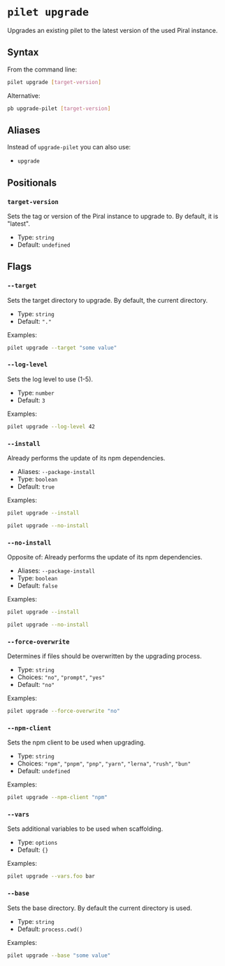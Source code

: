 # `pilet upgrade`

Upgrades an existing pilet to the latest version of the used Piral instance.

## Syntax

From the command line:

```sh
pilet upgrade [target-version]
```

Alternative:

```sh
pb upgrade-pilet [target-version]
```

## Aliases

Instead of `upgrade-pilet` you can also use:

- `upgrade`

## Positionals

### `target-version`

Sets the tag or version of the Piral instance to upgrade to. By default, it is "latest".

- Type: `string`
- Default: `undefined`

## Flags

### `--target`

Sets the target directory to upgrade. By default, the current directory.

- Type: `string`
- Default: `"."`

Examples:

```sh
pilet upgrade --target "some value"
```

### `--log-level`

Sets the log level to use (1-5).

- Type: `number`
- Default: `3`

Examples:

```sh
pilet upgrade --log-level 42
```

### `--install`

Already performs the update of its npm dependencies.

- Aliases: `--package-install`
- Type: `boolean`
- Default: `true`

Examples:

```sh
pilet upgrade --install
```

```sh
pilet upgrade --no-install
```

### `--no-install`

Opposite of:
Already performs the update of its npm dependencies.

- Aliases: `--package-install`
- Type: `boolean`
- Default: `false`

Examples:

```sh
pilet upgrade --install
```

```sh
pilet upgrade --no-install
```

### `--force-overwrite`

Determines if files should be overwritten by the upgrading process.

- Type: `string`
- Choices: `"no"`, `"prompt"`, `"yes"`
- Default: `"no"`

Examples:

```sh
pilet upgrade --force-overwrite "no"
```

### `--npm-client`

Sets the npm client to be used when upgrading.

- Type: `string`
- Choices: `"npm"`, `"pnpm"`, `"pnp"`, `"yarn"`, `"lerna"`, `"rush"`, `"bun"`
- Default: `undefined`

Examples:

```sh
pilet upgrade --npm-client "npm"
```

### `--vars`

Sets additional variables to be used when scaffolding.

- Type: `options`
- Default: `{}`

Examples:

```sh
pilet upgrade --vars.foo bar
```

### `--base`

Sets the base directory. By default the current directory is used.

- Type: `string`
- Default: `process.cwd()`

Examples:

```sh
pilet upgrade --base "some value"
```
